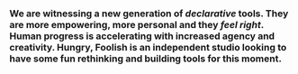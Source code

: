 ### We are witnessing a new generation of _declarative_ tools. They are more empowering, more personal and they _feel right_. Human progress is accelerating with increased agency and creativity. Hungry, Foolish is an independent studio looking to have some fun rethinking and building tools for this moment.
